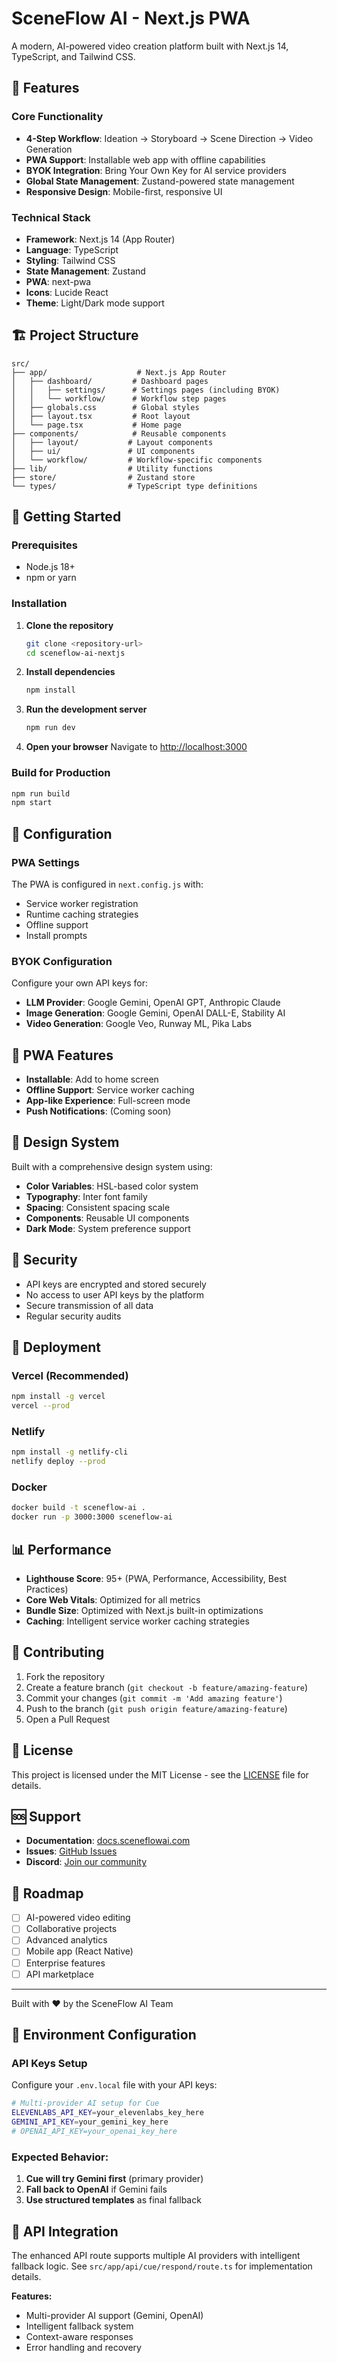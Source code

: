 # SceneFlow AI - Next.js PWA

A modern, AI-powered video creation platform built with Next.js 14, TypeScript, and Tailwind CSS.

## 🚀 Features

### Core Functionality
- **4-Step Workflow**: Ideation → Storyboard → Scene Direction → Video Generation
- **PWA Support**: Installable web app with offline capabilities
- **BYOK Integration**: Bring Your Own Key for AI service providers
- **Global State Management**: Zustand-powered state management
- **Responsive Design**: Mobile-first, responsive UI

### Technical Stack
- **Framework**: Next.js 14 (App Router)
- **Language**: TypeScript
- **Styling**: Tailwind CSS
- **State Management**: Zustand
- **PWA**: next-pwa
- **Icons**: Lucide React
- **Theme**: Light/Dark mode support

## 🏗️ Project Structure

```
src/
├── app/                    # Next.js App Router
│   ├── dashboard/         # Dashboard pages
│   │   ├── settings/      # Settings pages (including BYOK)
│   │   └── workflow/      # Workflow step pages
│   ├── globals.css        # Global styles
│   ├── layout.tsx         # Root layout
│   └── page.tsx           # Home page
├── components/            # Reusable components
│   ├── layout/           # Layout components
│   ├── ui/               # UI components
│   └── workflow/         # Workflow-specific components
├── lib/                  # Utility functions
├── store/                # Zustand store
└── types/                # TypeScript type definitions
```

## 🚀 Getting Started

### Prerequisites
- Node.js 18+ 
- npm or yarn

### Installation

1. **Clone the repository**
   ```bash
   git clone <repository-url>
   cd sceneflow-ai-nextjs
   ```

2. **Install dependencies**
   ```bash
   npm install
   ```

3. **Run the development server**
   ```bash
   npm run dev
   ```

4. **Open your browser**
   Navigate to [http://localhost:3000](http://localhost:3000)

### Build for Production

```bash
npm run build
npm start
```

## 🔧 Configuration

### PWA Settings
The PWA is configured in `next.config.js` with:
- Service worker registration
- Runtime caching strategies
- Offline support
- Install prompts

### BYOK Configuration
Configure your own API keys for:
- **LLM Provider**: Google Gemini, OpenAI GPT, Anthropic Claude
- **Image Generation**: Google Gemini, OpenAI DALL-E, Stability AI
- **Video Generation**: Google Veo, Runway ML, Pika Labs

## 📱 PWA Features

- **Installable**: Add to home screen
- **Offline Support**: Service worker caching
- **App-like Experience**: Full-screen mode
- **Push Notifications**: (Coming soon)

## 🎨 Design System

Built with a comprehensive design system using:
- **Color Variables**: HSL-based color system
- **Typography**: Inter font family
- **Spacing**: Consistent spacing scale
- **Components**: Reusable UI components
- **Dark Mode**: System preference support

## 🔐 Security

- API keys are encrypted and stored securely
- No access to user API keys by the platform
- Secure transmission of all data
- Regular security audits

## 🚀 Deployment

### Vercel (Recommended)
```bash
npm install -g vercel
vercel --prod
```

### Netlify
```bash
npm install -g netlify-cli
netlify deploy --prod
```

### Docker
```bash
docker build -t sceneflow-ai .
docker run -p 3000:3000 sceneflow-ai
```

## 📊 Performance

- **Lighthouse Score**: 95+ (PWA, Performance, Accessibility, Best Practices)
- **Core Web Vitals**: Optimized for all metrics
- **Bundle Size**: Optimized with Next.js built-in optimizations
- **Caching**: Intelligent service worker caching strategies

## 🤝 Contributing

1. Fork the repository
2. Create a feature branch (`git checkout -b feature/amazing-feature`)
3. Commit your changes (`git commit -m 'Add amazing feature'`)
4. Push to the branch (`git push origin feature/amazing-feature`)
5. Open a Pull Request

## 📄 License

This project is licensed under the MIT License - see the [LICENSE](LICENSE) file for details.

## 🆘 Support

- **Documentation**: [docs.sceneflowai.com](https://docs.sceneflowai.com)
- **Issues**: [GitHub Issues](https://github.com/sceneflowai/sceneflow-ai/issues)
- **Discord**: [Join our community](https://discord.gg/sceneflowai)

## 🔮 Roadmap

- [ ] AI-powered video editing
- [ ] Collaborative projects
- [ ] Advanced analytics
- [ ] Mobile app (React Native)
- [ ] Enterprise features
- [ ] API marketplace

---

Built with ❤️ by the SceneFlow AI Team

## 🔧 **Environment Configuration**

### **API Keys Setup**
Configure your `.env.local` file with your API keys:

```bash
# Multi-provider AI setup for Cue
ELEVENLABS_API_KEY=your_elevenlabs_key_here
GEMINI_API_KEY=your_gemini_key_here
# OPENAI_API_KEY=your_openai_key_here
```

### **Expected Behavior:**
1. **Cue will try Gemini first** (primary provider)
2. **Fall back to OpenAI** if Gemini fails
3. **Use structured templates** as final fallback

## 📝 **API Integration**

The enhanced API route supports multiple AI providers with intelligent fallback logic. See `src/app/api/cue/respond/route.ts` for implementation details.

**Features:**
- Multi-provider AI support (Gemini, OpenAI)
- Intelligent fallback system
- Context-aware responses
- Error handling and recovery
